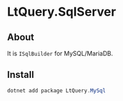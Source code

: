 # LtQuery.SqlServer

## About

It is `ISqlBuilder` for MySQL/MariaDB. 

## Install

```powershell
dotnet add package LtQuery.MySql
```
